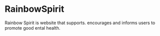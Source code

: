 # RainbowSpirit
Rainbow Spirit is website that supports. encourages and informs users to promote good ental health.
